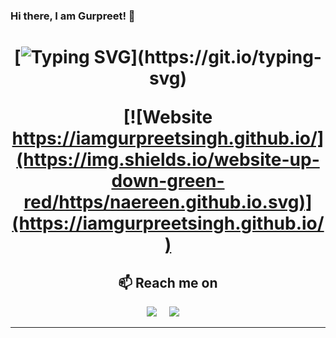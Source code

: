 ### Hi there, I am Gurpreet! 👋
<h1 align="center">
  
[![Typing SVG](https://readme-typing-svg.demolab.com/?lines=I+am+a+4th+year...;Informatics+major+at+UCI...)](https://git.io/typing-svg)

</h>

[![Website https://iamgurpreetsingh.github.io/](https://img.shields.io/website-up-down-green-red/https/naereen.github.io.svg)](https://iamgurpreetsingh.github.io/)



<h2  align="center">📫 Reach me on</h2>
<p align="center">
  <a target="_blank"href="https://www.linkedin.com/in/nameisgurpreetsingh/"><img src="https://img.shields.io/badge/linkedin-%230077B5.svg?&style=for-the-badge&logo=linkedin&logoColor=white" /></a>&nbsp;&nbsp;&nbsp;&nbsp;
  <a href="mailto:gusingh0192.work@gmail.com?subject=Hello%20Gurpreet,%20From%20Github"><img src="https://img.shields.io/badge/gmail-%23D14836.svg?&style=for-the-badge&logo=gmail&logoColor=white" /></a>&nbsp;&nbsp;&nbsp;&nbsp;
</p>

<hr>

<!--
**iamgurpreetsingh/iamgurpreetsingh** is a ✨ _special_ ✨ repository because its `README.md` (this file) appears on your GitHub profile.

Here are some ideas to get you started:

- 🔭 I’m currently working on ...
- 🌱 I’m currently learning ...
- 👯 I’m looking to collaborate on ...
- 🤔 I’m looking for help with ...
- 💬 Ask me about ...
- 📫 How to reach me: ...
- 😄 Pronouns: ...
- ⚡ Fun fact: ...
-->
